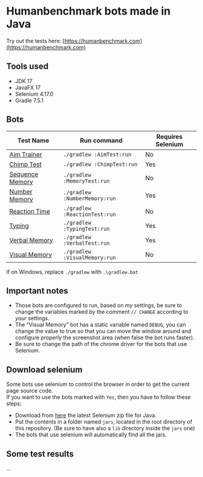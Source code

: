 # Humanbenchmark bots made in Java
Try out the tests here: [https://humanbenchmark.com](https://humanbenchmark.com)

## Tools used
* JDK 17
* JavaFX 17
* Selenium 4.17.0
* Gradle 7.5.1

## Bots
| Test Name | Run command | Requires Selenium
--- | --- | ---
| [Aim Trainer](https://humanbenchmark.com/tests/aim) | `./gradlew :AimTest:run` | No
| [Chimp Test](https://humanbenchmark.com/tests/chimp) | `./gradlew :ChimpTest:run` | Yes
| [Sequence Memory](https://humanbenchmark.com/tests/sequence) | `./gradlew :MemoryTest:run` | No
| [Number Memory](https://humanbenchmark.com/tests/number-memory)  | `./gradlew :NumberMemory:run` | Yes
| [Reaction Time](https://humanbenchmark.com/tests/reactiontime) | `./gradlew :ReactionTest:run` | No
| [Typing](https://humanbenchmark.com/tests/typing) | `./gradlew :TypingTest:run` | Yes
| [Verbal Memory](https://humanbenchmark.com/tests/verbal-memory) | `./gradlew :VerbalTest:run` | Yes
| [Visual Memory](https://humanbenchmark.com/tests/memory) | `./gradlew :VisualMemory:run` | No

If on Windows, replace `./gradlew` with `.\gradlew.bat`

## Important notes
* Those bots are configured to run, based on *my* settings, be sure to change the variables marked by the comment `// CHANGE` according to *your* settings.
* The "Visual Memory" bot has a static variable named `DEBUG`, you can change the value to true so that you can move the window around and configure properly the screenshot area (when false the bot runs faster).
* Be sure to change the path of the chrome driver for the bots that use Selenium.

## Download selenium
Some bots use selenium to control the browser in order to get the current page source code.  
If you want to use the bots marked with `Yes`, then you have to follow these steps:
* Download from [here](https://www.selenium.dev/downloads/) the latest Selenium zip file for Java.
* Put the contents in a folder named `jars`, located in the root directory of this repository. (Be sure to have also a `lib` directory inside the `jars` one)
* The bots that use selenium will automatically find all the jars.

## Some test results
...